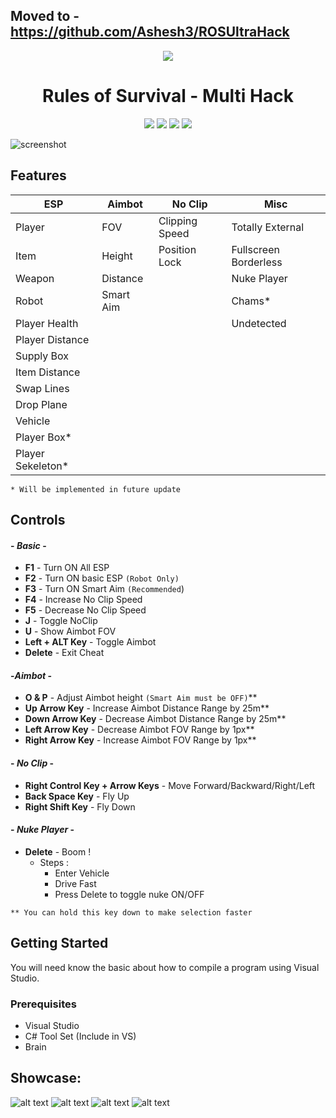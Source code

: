 ## Moved to - https://github.com/Ashesh3/ROSUltraHack
<p align="center"><img src="https://i.imgur.com/zbUTsRh.png"></p>
<h1 align="center">Rules of Survival - Multi Hack</h1>

<p align="center">
	<a href="https://github.com/Ashesh3/RosMultiHackv99/releases" alt="Total Download"><img src="https://img.shields.io/github/downloads/Ashesh3/RosMultiHackv99/total.svg" /></a>
	<a href="https://github.com/Ashesh3/RosMultiHackv99/tree/master" alt="This Project is Maintained"><img src="https://img.shields.io/maintenance/no/2018.svg" /></a>
	<a href="https://github.com/Ashesh3/RosMultiHackv99/graphs/contributors" alt="Contributor List"><img src="https://img.shields.io/github/contributors/Ashesh3/RosMultiHackv99.svg" /></a>
	<a href="https://www.unknowncheats.me/forum/rules-of-survival/259042-source-ros-multihackv99.html" alt="We Love Open Source"><img src="https://badges.frapsoft.com/os/v1/open-source.svg?v=103" /></a>
</p>

![screenshot](https://i.imgur.com/1HqXP5j.jpg)

## Features

|        ESP        |     Aimbot    |     No Clip    |          Misc         |
|   -------------   | ------------- | -------------  |      -------------    |
| Player            | FOV           | Clipping Speed | Totally External      |
| Item              | Height        | Position Lock  | Fullscreen Borderless |
| Weapon            | Distance      |                | Nuke Player           |
| Robot             | Smart Aim     |                | Chams*                |
| Player Health     |               |                | Undetected            |
| Player Distance   |               |                |                       |
| Supply Box        |               |                |                       |
| Item Distance     |               |                |                       |
| Swap Lines        |               |                |                       |
| Drop Plane        |               |                |                       |
| Vehicle           |               |                |                       |
| Player Box*       |               |                |                       |
| Player Sekeleton* |               |                |                       | 

```* Will be implemented in future update```

## Controls

#### - *Basic* -

* **F1** - Turn ON All ESP
* **F2** - Turn ON basic ESP ```(Robot Only)```
* **F3** - Turn ON Smart Aim ```(Recommended```)
* **F4** - Increase No Clip Speed
* **F5** - Decrease No Clip Speed
* **J** - Toggle NoClip
* **U** - Show Aimbot FOV
* **Left + ALT Key** - Toggle Aimbot
* **Delete** - Exit Cheat

####  -*Aimbot* -

* **O & P** - Adjust Aimbot height ```(Smart Aim must be OFF)```**
* **Up Arrow Key**  - Increase Aimbot Distance Range by 25m**
* **Down Arrow Key** - Decrease Aimbot Distance Range by 25m**
* **Left Arrow Key** - Decrease Aimbot FOV Range by 1px**
* **Right Arrow Key** - Increase Aimbot FOV Range by 1px**

#### - *No Clip* -

* **Right Control Key + Arrow Keys**  - Move Forward/Backward/Right/Left
* **Back Space Key** - Fly Up
* **Right Shift Key** - Fly Down

#### - *Nuke Player* -

* **Delete** - Boom !
  * Steps :
    * Enter Vehicle
    * Drive Fast
    * Press Delete to toggle nuke ON/OFF

```** You can hold this key down to make selection faster```

## Getting Started
You will need know the basic about how to compile a program using Visual Studio.

### Prerequisites
* Visual Studio
* C# Tool Set (Include in VS)
* Brain

## Showcase:
![alt text](https://i.imgur.com/kw3OfQj.jpg "Screenshot")
![alt text](https://i.imgur.com/zjJdaBZ.jpg "Screenshot")
![alt text](https://i.imgur.com/UiBDs3d.jpg "Screenshot")
![alt text](https://i.imgur.com/IGwjflD.jpg "Screenshot")
